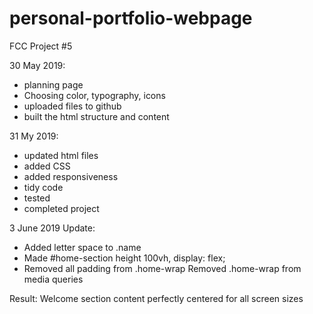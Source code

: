 # personal-portfolio-webpage
FCC Project #5

30 May 2019:
 - planning page
 - Choosing color, typography, icons
 - uploaded files to github
 - built the html structure and content

31 My 2019:
- updated html files
- added CSS
- added responsiveness
- tidy code
- tested
- completed project

3 June 2019
Update:
- Added letter space to .name
- Made #home-section height 100vh, display: flex;
- Removed all padding from .home-wrap
Removed .home-wrap from media queries

Result:
Welcome section content perfectly centered for all screen sizes
